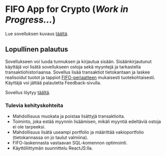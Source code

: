 # FIFO App for Crypto (*Work in Progress...*)

Lue sovelluksen kuvaus [täältä](documentation/about.md).

## Lopullinen palautus

Sovellukseen voi luoda tunnuksen ja kirjautua sisään. Sisäänkirjautunut käyttäjä voi lisätä sovellukseen ostoja sekä myyntejä ja tarkastella transaktiohistoriaansa. Sovellus lisää transaktiot tietokantaan ja laskee realisoidut tuotot ja tappiot [FIFO-periaatteen](https://www.investopedia.com/terms/f/fifo.asp) mukaisesti tuotekohtaisesti. Käyttäjä voi jättää palautetta Feedback-sivulla.

Sovellus löytyy [täältä](https://tsoha-fifo-app.fly.dev/).

### Tulevia kehityskohteita

- Mahdollisuus muokata ja poistaa lisättyjä transaktioita.
- Toiminto, joka estää myynnin lisäämisen, mikäli myyntiä edeltäviä ostoja ei ole tarpeeksi.
- Mahdollisuus lisätä useampi portfolio ja määrittää vakioportfolio (tietokannassa on jo taulut valmiina).
- FIFO-laskennasta vastaavan SQL-komennon optimointi.
- Käyttöliittymän suunnittelu ReactJS:lla.

